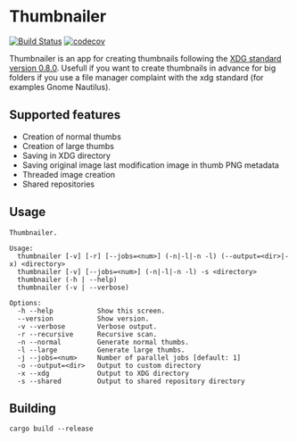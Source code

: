 # Thumbnailer

[![Build Status](https://travis-ci.org/filcuc/thumbnailer.svg?branch=master)](https://travis-ci.org/filcuc/thumbnailer)
[![codecov](https://codecov.io/gh/filcuc/thumbnailer/branch/master/graph/badge.svg)](https://codecov.io/gh/filcuc/thumbnailer)



Thumbnailer is an app for creating thumbnails following the 
[XDG standard version 0.8.0](https://specifications.freedesktop.org/thumbnail-spec/thumbnail-spec-0.8.0.html).
Usefull if you want to create thumbnails in advance for big folders if you use a file manager complaint with the xdg standard (for examples Gnome Nautilus). 

## Supported features
- Creation of normal thumbs
- Creation of large thumbs
- Saving in XDG directory
- Saving original image last modification image in thumb PNG metadata
- Threaded image creation
- Shared repositories

## Usage
```shell script
Thumbnailer.

Usage:
  thumbnailer [-v] [-r] [--jobs=<num>] (-n|-l|-n -l) (--output=<dir>|-x) <directory>
  thumbnailer [-v] [--jobs=<num>] (-n|-l|-n -l) -s <directory>
  thumbnailer (-h | --help)
  thumbnailer (-v | --verbose)

Options:
  -h --help           Show this screen.
  --version           Show version.
  -v --verbose        Verbose output.
  -r --recursive      Recursive scan.
  -n --normal         Generate normal thumbs.
  -l --large          Generate large thumbs.
  -j --jobs=<num>     Number of parallel jobs [default: 1]
  -o --output=<dir>   Output to custom directory
  -x --xdg            Output to XDG directory
  -s --shared         Output to shared repository directory

```

## Building
```shell script
cargo build --release
```
